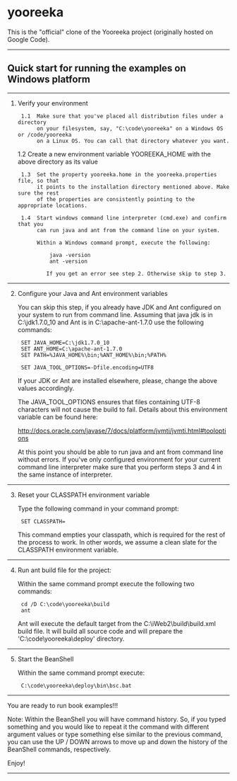yooreeka
========

This is the "official" clone of the Yooreeka project (originally hosted on Google Code). 

------------------------------------------------------------------------------
Quick start for running the examples on Windows platform
------------------------------------------------------------------------------

______________________________________________________________________________		
1. Verify your environment

        1.1  Make sure that you've placed all distribution files under a directory
             on your filesystem, say, "C:\code\yooreeka" on a Windows OS or /code/yooreeka
             on a Linux OS. You can call that directory whatever you want.
	     
	1.2  Create a new environment variable YOOREEKA_HOME with the above directory as its value
             
        1.3  Set the property yooreeka.home in the yooreeka.properties file, so that
             it points to the installation directory mentioned above. Make sure the rest 
             of the properties are consistently pointing to the appropriate locations. 
        
        1.4  Start windows command line interpreter (cmd.exe) and confirm that you 
             can run java and ant from the command line on your system. 
        
             Within a Windows command prompt, execute the following:
        
                 java -version
                 ant -version
        
                If you get an error see step 2. Otherwise skip to step 3.
        
______________________________________________________________________________		
2. Configure your Java and Ant environment variables

	You can skip this step, if you already have JDK and Ant configured on your 
	system to run from command line. Assuming that java jdk is in C:\jdk1.7.0_10 
	and Ant is in C:\apache-ant-1.7.0 use the following commands:

		SET JAVA_HOME=C:\jdk1.7.0_10
		SET ANT_HOME=C:\apache-ant-1.7.0
		SET PATH=%JAVA_HOME%\bin;%ANT_HOME%\bin;%PATH%
		
		SET JAVA_TOOL_OPTIONS=-Dfile.encoding=UTF8
	
	If your JDK or Ant are installed elsewhere, please, change the above values 
	accordingly.

    The JAVA_TOOL_OPTIONS ensures that files containing UTF-8 characters 
    will not cause the build to fail. Details about this environment variable
    can be found here: 
    
    http://docs.oracle.com/javase/7/docs/platform/jvmti/jvmti.html#tooloptions
    
    At this point you should be able to run java and ant from command line 
    without errors. If you've only configured environment for your current 
    command line interpreter make sure that you perform steps 3 and 4 in 
    the same instance of interpreter.

______________________________________________________________________________		
3. Reset your CLASSPATH environment variable

	Type the following command in your command prompt:
	
		SET CLASSPATH=

	This command empties your classpath, which is required for the rest of the 
	process to work. In other words, we assume a clean slate for the CLASSPATH 
	environment variable.
 
______________________________________________________________________________		
4. Run ant build file for the project: 

	Within the same command prompt execute the following two commands:

		cd /D C:\code\yooreeka\build
		ant

	Ant will execute the default target from the C:\iWeb2\build\build.xml 
	build file. It will build all source code and will prepare the 
	'C:\code\yooreeka\deploy' directory. 

______________________________________________________________________________		
5. Start the BeanShell

	Within the same command prompt execute:

		C:\code\yooreeka\deploy\bin\bsc.bat

______________________________________________________________________________		
	
You are ready to run book examples!!!	

Note: Within the BeanShell you will have command history. So, if you typed 
something and you would like to repeat it the command with different argument
values or type something else similar to the previous command, you can use the 
UP / DOWN arrows to move up and down the history of the BeanShell commands,
respectively.

Enjoy! 
______________________________________________________________________________		
